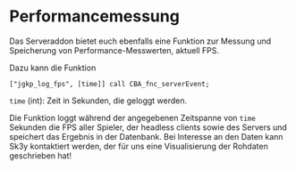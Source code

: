 # Performancemessung

Das Serveraddon bietet euch ebenfalls eine Funktion zur Messung und Speicherung von Performance-Messwerten, aktuell FPS.

Dazu kann die Funktion
```SQF
["jgkp_log_fps", [time]] call CBA_fnc_serverEvent;
```

`time` (int): Zeit in Sekunden, die geloggt werden.

Die Funktion loggt während der angegebenen Zeitspanne von `time` Sekunden die FPS aller Spieler, der headless clients sowie des Servers und speichert das Ergebnis in der Datenbank. Bei Interesse an den Daten kann Sk3y kontaktiert werden, der für uns eine Visualisierung der Rohdaten geschrieben hat!